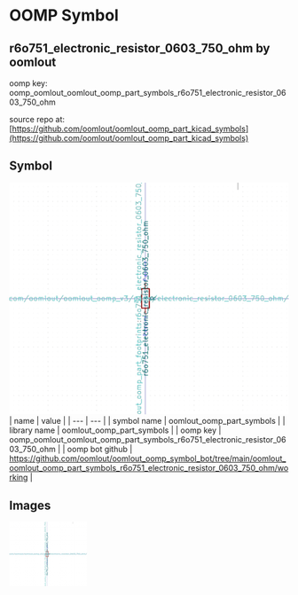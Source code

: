 # OOMP Symbol  
## r6o751_electronic_resistor_0603_750_ohm  by oomlout  
  
oomp key: oomp_oomlout_oomlout_oomp_part_symbols_r6o751_electronic_resistor_0603_750_ohm  
  
source repo at: [https://github.com/oomlout/oomlout_oomp_part_kicad_symbols](https://github.com/oomlout/oomlout_oomp_part_kicad_symbols)  
## Symbol  
  
[![working.png](working_600.png)](working.png)  
| name | value | 
| --- | --- | 
| symbol name | oomlout_oomp_part_symbols | 
| library name | oomlout_oomp_part_symbols | 
| oomp key | oomp_oomlout_oomlout_oomp_part_symbols_r6o751_electronic_resistor_0603_750_ohm | 
| oomp bot github | https://github.com/oomlout/oomlout_oomp_symbol_bot/tree/main/oomlout_oomlout_oomp_part_symbols_r6o751_electronic_resistor_0603_750_ohm/working | 
## Images  
  
[![working.png](working_140.png)](working.png)  
